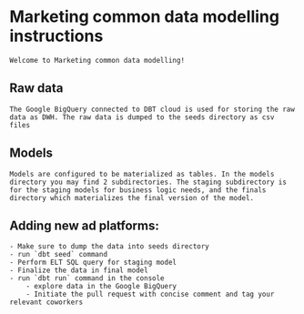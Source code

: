 # Marketing common data modelling instructions
	Welcome to Marketing common data modelling!

## Raw data
	The Google BigQuery connected to DBT cloud is used for storing the raw data as DWH. The raw data is dumped to the seeds directory as csv files

## Models
	Models are configured to be materialized as tables. In the models directory you may find 2 subdirectories. The staging subdirectory is for the staging models for business logic needs, and the finals directory which materializes the final version of the model.

## Adding new ad platforms:
	- Make sure to dump the data into seeds directory
 	- run `dbt seed` command
 	- Perform ELT SQL query for staging model
  	- Finalize the data in final model
   	- run `dbt run` command in the console
    	- explore data in the Google BigQuery
     	- Initiate the pull request with concise comment and tag your relevant coworkers

